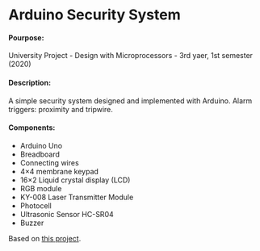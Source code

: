 <h1>Arduino Security System</h1>
<h4>Pourpose:</h4><p>University Project - Design with Microprocessors - 3rd yaer, 1st semester (2020)</p>
<h4>Description:</h4><p>A simple security system designed and implemented with Arduino. Alarm triggers: proximity and tripwire.</p>
<h4>Components:</h4>
<ul>
  <li>Arduino Uno</li>
  <li>Breadboard</li>
  <li>Connecting wires</li>
  <li>4×4 membrane keypad</li>
  <li>16×2 Liquid crystal display (LCD)</li>
  <li>RGB module</li>
  <li>KY-008 Laser Transmitter Module</li>
  <li>Photocell</li>
  <li>Ultrasonic Sensor HC-SR04</li>
  <li>Buzzer</li>
</ul>

Based on <a href="https://linuxhint.com/home-security-system-arduino-uno">this project</a>.
